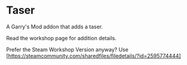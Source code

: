 # Taser
A Garry's Mod addon that adds a taser.

Read the workshop page for addition details.

Prefer the Steam Workshop Version anyway? Use [https://steamcommunity.com/sharedfiles/filedetails/?id=2595774444]
